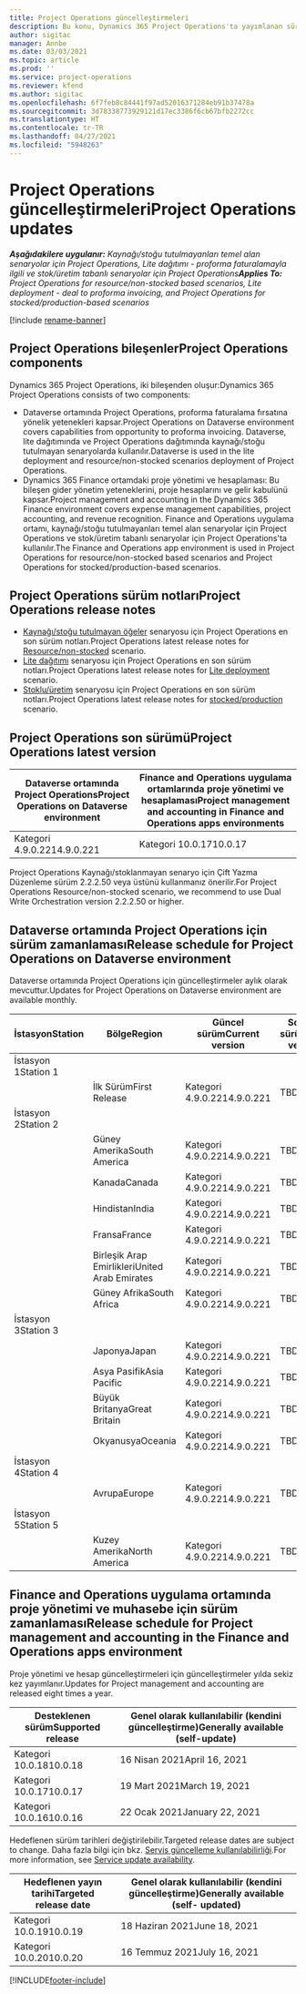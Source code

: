 ```yaml
---
title: Project Operations güncelleştirmeleri
description: Bu konu, Dynamics 365 Project Operations'ta yayımlanan sürümler hakkında bilgi sağlar.
author: sigitac
manager: Annbe
ms.date: 03/03/2021
ms.topic: article
ms.prod: ''
ms.service: project-operations
ms.reviewer: kfend
ms.author: sigitac
ms.openlocfilehash: 6f7feb8c84441f97ad52016371284eb91b37478a
ms.sourcegitcommit: 3d78338773929121d17ec3386f6cb67bfb2272cc
ms.translationtype: HT
ms.contentlocale: tr-TR
ms.lasthandoff: 04/27/2021
ms.locfileid: "5948263"
---
```

# <a name="project-operations-updates"></a><span data-ttu-id="1bc1c-103">Project Operations güncelleştirmeleri</span><span class="sxs-lookup"><span data-stu-id="1bc1c-103">Project Operations updates</span></span>

<span data-ttu-id="1bc1c-104">_**Aşağıdakilere uygulanır:** Kaynağı/stoğu tutulmayanları temel alan senaryolar için Project Operations, Lite dağıtımı - proforma faturalamayla ilgili ve stok/üretim tabanlı senaryolar için Project Operations_</span><span class="sxs-lookup"><span data-stu-id="1bc1c-104">_**Applies To:** Project Operations for resource/non-stocked based scenarios, Lite deployment - deal to proforma invoicing, and Project Operations for stocked/production-based scenarios_</span></span>

[!include [rename-banner](~/includes/cc-data-platform-banner.md)]

## <a name="project-operations-components"></a><span data-ttu-id="1bc1c-105">Project Operations bileşenler</span><span class="sxs-lookup"><span data-stu-id="1bc1c-105">Project Operations components</span></span>

<span data-ttu-id="1bc1c-106">Dynamics 365 Project Operations, iki bileşenden oluşur:</span><span class="sxs-lookup"><span data-stu-id="1bc1c-106">Dynamics 365 Project Operations consists of two components:</span></span>

- <span data-ttu-id="1bc1c-107">Dataverse ortamında Project Operations, proforma faturalama fırsatına yönelik yetenekleri kapsar.</span><span class="sxs-lookup"><span data-stu-id="1bc1c-107">Project Operations on Dataverse environment covers capabilities from opportunity to proforma invoicing.</span></span> <span data-ttu-id="1bc1c-108">Dataverse, lite dağıtımında ve Project Operations dağıtımında kaynağı/stoğu tutulmayan senaryolarda kullanılır.</span><span class="sxs-lookup"><span data-stu-id="1bc1c-108">Dataverse is used in the lite deployment and resource/non-stocked scenarios deployment of Project Operations.</span></span>
- <span data-ttu-id="1bc1c-109">Dynamics 365 Finance ortamdaki proje yönetimi ve hesaplaması: Bu bileşen gider yönetim yeteneklerini, proje hesaplarını ve gelir kabulünü kapsar.</span><span class="sxs-lookup"><span data-stu-id="1bc1c-109">Project management and accounting in the Dynamics 365 Finance environment covers expense management capabilities, project accounting, and revenue recognition.</span></span> <span data-ttu-id="1bc1c-110">Finance and Operations uygulama ortamı, kaynağı/stoğu tutulmayanları temel alan senaryolar için Project Operations ve stok/üretim tabanlı senaryolar için Project Operations'ta kullanılır.</span><span class="sxs-lookup"><span data-stu-id="1bc1c-110">The Finance and Operations app environment is used in Project Operations for resource/non-stocked based scenarios and Project Operations for stocked/production-based scenarios.</span></span>

## <a name="project-operations-release-notes"></a><span data-ttu-id="1bc1c-111">Project Operations sürüm notları</span><span class="sxs-lookup"><span data-stu-id="1bc1c-111">Project Operations release notes</span></span>
- <span data-ttu-id="1bc1c-112">[Kaynağı/stoğu tutulmayan öğeler](whats-new-apr-2021-resource-based.md) senaryosu için Project Operations en son sürüm notları.</span><span class="sxs-lookup"><span data-stu-id="1bc1c-112">Project Operations latest release notes for [Resource/non-stocked](whats-new-apr-2021-resource-based.md) scenario.</span></span>
- <span data-ttu-id="1bc1c-113">[Lite dağıtımı](../pro/whats-new/whats-new-apr-2021-lite.md) senaryosu için Project Operations en son sürüm notları.</span><span class="sxs-lookup"><span data-stu-id="1bc1c-113">Project Operations latest release notes for [Lite deployment](../pro/whats-new/whats-new-apr-2021-lite.md) scenario.</span></span>
- <span data-ttu-id="1bc1c-114">[Stoklu/üretim](../prod-pma/whats-new/whats-new-mar-2021-stocked.md) senaryosu için Project Operations en son sürüm notları.</span><span class="sxs-lookup"><span data-stu-id="1bc1c-114">Project Operations latest release notes for [stocked/production](../prod-pma/whats-new/whats-new-mar-2021-stocked.md) scenario.</span></span>

## <a name="project-operations-latest-version"></a><span data-ttu-id="1bc1c-115">Project Operations son sürümü</span><span class="sxs-lookup"><span data-stu-id="1bc1c-115">Project Operations latest version</span></span>

| <span data-ttu-id="1bc1c-116">Dataverse ortamında Project Operations</span><span class="sxs-lookup"><span data-stu-id="1bc1c-116">Project Operations on Dataverse environment</span></span> | <span data-ttu-id="1bc1c-117">Finance and Operations uygulama ortamlarında proje yönetimi ve hesaplaması</span><span class="sxs-lookup"><span data-stu-id="1bc1c-117">Project management and accounting in Finance and Operations apps environments</span></span> | 
| --- | --- |
| <span data-ttu-id="1bc1c-118">Kategori 4.9.0.221</span><span class="sxs-lookup"><span data-stu-id="1bc1c-118">4.9.0.221</span></span> | <span data-ttu-id="1bc1c-119">Kategori 10.0.17</span><span class="sxs-lookup"><span data-stu-id="1bc1c-119">10.0.17</span></span> |

<span data-ttu-id="1bc1c-120">Project Operations Kaynağı/stoklanmayan senaryo için Çift Yazma Düzenleme sürüm 2.2.2.50 veya üstünü kullanmanız önerilir.</span><span class="sxs-lookup"><span data-stu-id="1bc1c-120">For Project Operations Resource/non-stocked scenario, we recommend to use Dual Write Orchestration version 2.2.2.50 or higher.</span></span>

## <a name="release-schedule-for-project-operations-on-dataverse-environment"></a><span data-ttu-id="1bc1c-121">Dataverse ortamında Project Operations için sürüm zamanlaması</span><span class="sxs-lookup"><span data-stu-id="1bc1c-121">Release schedule for Project Operations on Dataverse environment</span></span>

<span data-ttu-id="1bc1c-122">Dataverse ortamında Project Operations için güncelleştirmeler aylık olarak mevcuttur.</span><span class="sxs-lookup"><span data-stu-id="1bc1c-122">Updates for Project Operations on Dataverse environment are available monthly.</span></span> 

| <span data-ttu-id="1bc1c-123">İstasyon</span><span class="sxs-lookup"><span data-stu-id="1bc1c-123">Station</span></span>   | <span data-ttu-id="1bc1c-124">Bölge</span><span class="sxs-lookup"><span data-stu-id="1bc1c-124">Region</span></span>        | <span data-ttu-id="1bc1c-125">Güncel sürüm</span><span class="sxs-lookup"><span data-stu-id="1bc1c-125">Current version</span></span> | <span data-ttu-id="1bc1c-126">Sonraki sürüm</span><span class="sxs-lookup"><span data-stu-id="1bc1c-126">Next version</span></span> | <span data-ttu-id="1bc1c-127">Genel olarak kullanılabilir</span><span class="sxs-lookup"><span data-stu-id="1bc1c-127">Generally available</span></span> |
|-----------|---------------|-----------------|--------------|---------------------|
| <span data-ttu-id="1bc1c-128">İstasyon 1</span><span class="sxs-lookup"><span data-stu-id="1bc1c-128">Station 1</span></span> |   &nbsp;      |    &nbsp;       | &nbsp;       |      &nbsp;         |
|   &nbsp;  | <span data-ttu-id="1bc1c-129">İlk Sürüm</span><span class="sxs-lookup"><span data-stu-id="1bc1c-129">First Release</span></span> |  <span data-ttu-id="1bc1c-130">Kategori 4.9.0.221</span><span class="sxs-lookup"><span data-stu-id="1bc1c-130">4.9.0.221</span></span>       | <span data-ttu-id="1bc1c-131">TBD</span><span class="sxs-lookup"><span data-stu-id="1bc1c-131">TBD</span></span>     | <span data-ttu-id="1bc1c-132">30-Nis-21</span><span class="sxs-lookup"><span data-stu-id="1bc1c-132">30-Apr-21</span></span>           |
| <span data-ttu-id="1bc1c-133">İstasyon 2</span><span class="sxs-lookup"><span data-stu-id="1bc1c-133">Station 2</span></span> |   &nbsp;      |    &nbsp;       | &nbsp;       |      &nbsp;         |
|   &nbsp;  | <span data-ttu-id="1bc1c-134">Güney Amerika</span><span class="sxs-lookup"><span data-stu-id="1bc1c-134">South America</span></span> |  <span data-ttu-id="1bc1c-135">Kategori 4.9.0.221</span><span class="sxs-lookup"><span data-stu-id="1bc1c-135">4.9.0.221</span></span>       | <span data-ttu-id="1bc1c-136">TBD</span><span class="sxs-lookup"><span data-stu-id="1bc1c-136">TBD</span></span>     | <span data-ttu-id="1bc1c-137">30-Nis-21</span><span class="sxs-lookup"><span data-stu-id="1bc1c-137">30-Apr-21</span></span>           |
|    &nbsp; | <span data-ttu-id="1bc1c-138">Kanada</span><span class="sxs-lookup"><span data-stu-id="1bc1c-138">Canada</span></span>        |  <span data-ttu-id="1bc1c-139">Kategori 4.9.0.221</span><span class="sxs-lookup"><span data-stu-id="1bc1c-139">4.9.0.221</span></span>       | <span data-ttu-id="1bc1c-140">TBD</span><span class="sxs-lookup"><span data-stu-id="1bc1c-140">TBD</span></span>     | <span data-ttu-id="1bc1c-141">30-Nis-21</span><span class="sxs-lookup"><span data-stu-id="1bc1c-141">30-Apr-21</span></span>           |
|   &nbsp;  | <span data-ttu-id="1bc1c-142">Hindistan</span><span class="sxs-lookup"><span data-stu-id="1bc1c-142">India</span></span>         |  <span data-ttu-id="1bc1c-143">Kategori 4.9.0.221</span><span class="sxs-lookup"><span data-stu-id="1bc1c-143">4.9.0.221</span></span>       | <span data-ttu-id="1bc1c-144">TBD</span><span class="sxs-lookup"><span data-stu-id="1bc1c-144">TBD</span></span>     | <span data-ttu-id="1bc1c-145">30-Nis-21</span><span class="sxs-lookup"><span data-stu-id="1bc1c-145">30-Apr-21</span></span>           |
|   &nbsp;  | <span data-ttu-id="1bc1c-146">Fransa</span><span class="sxs-lookup"><span data-stu-id="1bc1c-146">France</span></span>         |  <span data-ttu-id="1bc1c-147">Kategori 4.9.0.221</span><span class="sxs-lookup"><span data-stu-id="1bc1c-147">4.9.0.221</span></span>       | <span data-ttu-id="1bc1c-148">TBD</span><span class="sxs-lookup"><span data-stu-id="1bc1c-148">TBD</span></span>     | <span data-ttu-id="1bc1c-149">30-Nis-21</span><span class="sxs-lookup"><span data-stu-id="1bc1c-149">30-Apr-21</span></span>           |
|   &nbsp;  | <span data-ttu-id="1bc1c-150">Birleşik Arap Emirlikleri</span><span class="sxs-lookup"><span data-stu-id="1bc1c-150">United Arab Emirates</span></span>         |  <span data-ttu-id="1bc1c-151">Kategori 4.9.0.221</span><span class="sxs-lookup"><span data-stu-id="1bc1c-151">4.9.0.221</span></span>       | <span data-ttu-id="1bc1c-152">TBD</span><span class="sxs-lookup"><span data-stu-id="1bc1c-152">TBD</span></span>     | <span data-ttu-id="1bc1c-153">30-Nis-21</span><span class="sxs-lookup"><span data-stu-id="1bc1c-153">30-Apr-21</span></span>           |
|   &nbsp;  | <span data-ttu-id="1bc1c-154">Güney Afrika</span><span class="sxs-lookup"><span data-stu-id="1bc1c-154">South Africa</span></span>         |  <span data-ttu-id="1bc1c-155">Kategori 4.9.0.221</span><span class="sxs-lookup"><span data-stu-id="1bc1c-155">4.9.0.221</span></span>       | <span data-ttu-id="1bc1c-156">TBD</span><span class="sxs-lookup"><span data-stu-id="1bc1c-156">TBD</span></span>     | <span data-ttu-id="1bc1c-157">30-Nis-21</span><span class="sxs-lookup"><span data-stu-id="1bc1c-157">30-Apr-21</span></span>           |
| <span data-ttu-id="1bc1c-158">İstasyon 3</span><span class="sxs-lookup"><span data-stu-id="1bc1c-158">Station 3</span></span>  |      &nbsp;   |     &nbsp;      |     &nbsp;   |      &nbsp;         |
|   &nbsp;  | <span data-ttu-id="1bc1c-159">Japonya</span><span class="sxs-lookup"><span data-stu-id="1bc1c-159">Japan</span></span>         |  <span data-ttu-id="1bc1c-160">Kategori 4.9.0.221</span><span class="sxs-lookup"><span data-stu-id="1bc1c-160">4.9.0.221</span></span>       | <span data-ttu-id="1bc1c-161">TBD</span><span class="sxs-lookup"><span data-stu-id="1bc1c-161">TBD</span></span>     | <span data-ttu-id="1bc1c-162">07-May-21</span><span class="sxs-lookup"><span data-stu-id="1bc1c-162">07-May-21</span></span>           |
|   &nbsp;  | <span data-ttu-id="1bc1c-163">Asya Pasifik</span><span class="sxs-lookup"><span data-stu-id="1bc1c-163">Asia Pacific</span></span>  |  <span data-ttu-id="1bc1c-164">Kategori 4.9.0.221</span><span class="sxs-lookup"><span data-stu-id="1bc1c-164">4.9.0.221</span></span>       | <span data-ttu-id="1bc1c-165">TBD</span><span class="sxs-lookup"><span data-stu-id="1bc1c-165">TBD</span></span>     | <span data-ttu-id="1bc1c-166">07-May-21</span><span class="sxs-lookup"><span data-stu-id="1bc1c-166">07-May-21</span></span>           |
|   &nbsp;  | <span data-ttu-id="1bc1c-167">Büyük Britanya</span><span class="sxs-lookup"><span data-stu-id="1bc1c-167">Great Britain</span></span> |  <span data-ttu-id="1bc1c-168">Kategori 4.9.0.221</span><span class="sxs-lookup"><span data-stu-id="1bc1c-168">4.9.0.221</span></span>       | <span data-ttu-id="1bc1c-169">TBD</span><span class="sxs-lookup"><span data-stu-id="1bc1c-169">TBD</span></span>     | <span data-ttu-id="1bc1c-170">07-May-21</span><span class="sxs-lookup"><span data-stu-id="1bc1c-170">07-May-21</span></span>           |
|   &nbsp;  | <span data-ttu-id="1bc1c-171">Okyanusya</span><span class="sxs-lookup"><span data-stu-id="1bc1c-171">Oceania</span></span>       |  <span data-ttu-id="1bc1c-172">Kategori 4.9.0.221</span><span class="sxs-lookup"><span data-stu-id="1bc1c-172">4.9.0.221</span></span>       | <span data-ttu-id="1bc1c-173">TBD</span><span class="sxs-lookup"><span data-stu-id="1bc1c-173">TBD</span></span>     | <span data-ttu-id="1bc1c-174">07-May-21</span><span class="sxs-lookup"><span data-stu-id="1bc1c-174">07-May-21</span></span>           |
| <span data-ttu-id="1bc1c-175">İstasyon 4</span><span class="sxs-lookup"><span data-stu-id="1bc1c-175">Station 4</span></span> |     &nbsp;    |     &nbsp;      |     &nbsp;   |      &nbsp;         |
|   &nbsp;  | <span data-ttu-id="1bc1c-176">Avrupa</span><span class="sxs-lookup"><span data-stu-id="1bc1c-176">Europe</span></span>        |  <span data-ttu-id="1bc1c-177">Kategori 4.9.0.221</span><span class="sxs-lookup"><span data-stu-id="1bc1c-177">4.9.0.221</span></span>       | <span data-ttu-id="1bc1c-178">TBD</span><span class="sxs-lookup"><span data-stu-id="1bc1c-178">TBD</span></span>     | <span data-ttu-id="1bc1c-179">14-May-21</span><span class="sxs-lookup"><span data-stu-id="1bc1c-179">14-May-21</span></span>           |
| <span data-ttu-id="1bc1c-180">İstasyon 5</span><span class="sxs-lookup"><span data-stu-id="1bc1c-180">Station 5</span></span> |     &nbsp;    |     &nbsp;      |     &nbsp;   |      &nbsp;         |
|   &nbsp;  | <span data-ttu-id="1bc1c-181">Kuzey Amerika</span><span class="sxs-lookup"><span data-stu-id="1bc1c-181">North America</span></span> |  <span data-ttu-id="1bc1c-182">Kategori 4.9.0.221</span><span class="sxs-lookup"><span data-stu-id="1bc1c-182">4.9.0.221</span></span>       | <span data-ttu-id="1bc1c-183">TBD</span><span class="sxs-lookup"><span data-stu-id="1bc1c-183">TBD</span></span>     | <span data-ttu-id="1bc1c-184">21-May-21</span><span class="sxs-lookup"><span data-stu-id="1bc1c-184">21-May-21</span></span>           |

## <a name="release-schedule-for-project-management-and-accounting-in-the-finance-and-operations-apps-environment"></a><span data-ttu-id="1bc1c-185">Finance and Operations uygulama ortamında proje yönetimi ve muhasebe için sürüm zamanlaması</span><span class="sxs-lookup"><span data-stu-id="1bc1c-185">Release schedule for Project management and accounting in the Finance and Operations apps environment</span></span>

<span data-ttu-id="1bc1c-186">Proje yönetimi ve hesap güncelleştirmeleri için güncelleştirmeler yılda sekiz kez yayımlanır.</span><span class="sxs-lookup"><span data-stu-id="1bc1c-186">Updates for Project management and accounting are released eight times a year.</span></span>

| <span data-ttu-id="1bc1c-187">Desteklenen sürüm</span><span class="sxs-lookup"><span data-stu-id="1bc1c-187">Supported release</span></span> | <span data-ttu-id="1bc1c-188">Genel olarak kullanılabilir (kendini güncelleştirme)</span><span class="sxs-lookup"><span data-stu-id="1bc1c-188">Generally available (self-update)</span></span> |
| --- | --- |
| <span data-ttu-id="1bc1c-189">Kategori 10.0.18</span><span class="sxs-lookup"><span data-stu-id="1bc1c-189">10.0.18</span></span> | <span data-ttu-id="1bc1c-190">16 Nisan 2021</span><span class="sxs-lookup"><span data-stu-id="1bc1c-190">April 16, 2021</span></span> |
| <span data-ttu-id="1bc1c-191">Kategori 10.0.17</span><span class="sxs-lookup"><span data-stu-id="1bc1c-191">10.0.17</span></span> | <span data-ttu-id="1bc1c-192">19 Mart 2021</span><span class="sxs-lookup"><span data-stu-id="1bc1c-192">March 19, 2021</span></span> |
| <span data-ttu-id="1bc1c-193">Kategori 10.0.16</span><span class="sxs-lookup"><span data-stu-id="1bc1c-193">10.0.16</span></span> | <span data-ttu-id="1bc1c-194">22 Ocak 2021</span><span class="sxs-lookup"><span data-stu-id="1bc1c-194">January 22, 2021</span></span> |


<span data-ttu-id="1bc1c-195">Hedeflenen sürüm tarihleri değiştirilebilir.</span><span class="sxs-lookup"><span data-stu-id="1bc1c-195">Targeted release dates are subject to change.</span></span> <span data-ttu-id="1bc1c-196">Daha fazla bilgi için bkz. [Servis güncelleme kullanılabilirliği](/dynamics365/fin-ops-core/fin-ops/get-started/public-preview-releases?toc=%2fdynamics365%2ffinance%2ftoc.json).</span><span class="sxs-lookup"><span data-stu-id="1bc1c-196">For more information, see [Service update availability](/dynamics365/fin-ops-core/fin-ops/get-started/public-preview-releases?toc=%2fdynamics365%2ffinance%2ftoc.json).</span></span>

| <span data-ttu-id="1bc1c-197">Hedeflenen yayın tarihi</span><span class="sxs-lookup"><span data-stu-id="1bc1c-197">Targeted release date</span></span> | <span data-ttu-id="1bc1c-198">Genel olarak kullanılabilir (kendini güncelleştirme)</span><span class="sxs-lookup"><span data-stu-id="1bc1c-198">Generally available (self- updated)</span></span> |
| --- | --- |
| <span data-ttu-id="1bc1c-199">Kategori 10.0.19</span><span class="sxs-lookup"><span data-stu-id="1bc1c-199">10.0.19</span></span> | <span data-ttu-id="1bc1c-200">18 Haziran 2021</span><span class="sxs-lookup"><span data-stu-id="1bc1c-200">June 18, 2021</span></span> |
| <span data-ttu-id="1bc1c-201">Kategori 10.0.20</span><span class="sxs-lookup"><span data-stu-id="1bc1c-201">10.0.20</span></span> | <span data-ttu-id="1bc1c-202">16 Temmuz 2021</span><span class="sxs-lookup"><span data-stu-id="1bc1c-202">July 16, 2021</span></span> |


[!INCLUDE[footer-include](../includes/footer-banner.md)]